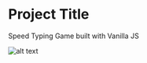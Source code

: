 # Project Title
Speed Typing Game built with Vanilla JS

![alt text](https://github.com/DevPro1993/speed-typing-game/blob/master/screen-shot.png)

